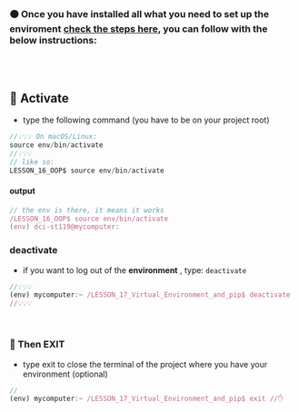 ### 🟠 Once you have installed all what you need to set up the enviroment [check the steps here](./z__all_mds/27_Virtual_1_Environments.md), you can follow with the below instructions:

<br>
<br>

## 🍭 Activate

- type the following command (you have to be on your project root)

```javascript
//💡💡💡 On macOS/Linux:
source env/bin/activate
//💡💡💡
// like so:
LESSON_16_OOP$ source env/bin/activate
```

#### output

```javascript
// the env is there, it means it works
/LESSON_16_OOP$ source env/bin/activate
(env) dci-st119@mycomputer:
```

### deactivate

- if you want to log out of the **environment** , type: `deactivate`

```javascript
//💡💡💡
(env) mycomputer:~ /LESSON_17_Virtual_Environment_and_pip$ deactivate
//💡💡💡

```

<br>

### 🍊 Then EXIT

- type exit to close the terminal of the project where you have your environment (optional)

```javascript
//
(env) mycomputer:~ /LESSON_17_Virtual_Environment_and_pip$ exit //✋


```
